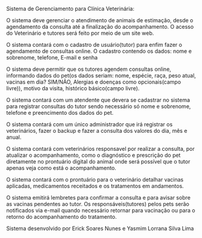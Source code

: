 Sistema de Gerenciamento para Clínica Veterinária:

O sistema deve gerenciar o atendimento de animais de estimação, desde o
agendamento da consulta até a finalização do acompanhamento. O acesso do
Veterinário e tutores será feito por meio de um site web.

O sistema contará com o cadastro de usuário(tutor) para enfim fazer o
agendamento de consultas online. O cadastro contendo os dados: nome e sobrenome,
telefone, E-mail e senha

O sistema deve permitir que os tutores agendem consultas online, informando
dados do pet(os dados seriam: nome, espécie, raça, peso atual, vacinas em dia?
SIM/NÃO, Alergias e doenças como opcionais(campo livre)), motivo da visita,
histórico básico(campo livre).

O sistema contará com um atendente que devera se cadastrar no sistema para registrar consultas do tutor
sendo necessário só nome e sobrenome, telefone e preencimento dos dados do pet.

O sistema contará com um único administrador que irá registrar os veterinários, fazer o backup e fazer a consulta dos valores do dia, mês e anual. 

O sistema contará com veterinários responsavel por realizar a consulta, por atualizar o acompanhamento, como o diagnóstico e prescrição do pet
diretamente no prontuário digital do animal onde será possível que o tutor apenas veja como está o acompanhamento.

O sistema contará com o prontuário para o veterinário detalhar vacinas aplicadas, medicamentos receitados e os tratamentos em andamentos.

O sistema emitirá lembretes para confirmar a consulta e para avisar sobre as vacinas
pendentes ao tutor. Os responsáveis(tutores) pelos pets serão notificados via e-mail
quando necessário retornar para vacinação ou para o retorno do acompanhamento do
tratamento.

Sistema desenvolvido por Erick Soares Nunes e Yasmim Lorrana Silva Lima
